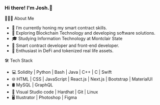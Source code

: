 ### Hi there! I'm Josh.👋

👨🏻‍💻 About Me
* 🔭   I’m currently honing my smart contract skills.
* 🤔   Exploring Blockchain Technology and developing software solutions.
* 🎓   Studying Information Technology at Montclair State
* 💼   Smart contract developer and front-end developer.
* 🌱   Enthusiast in DeFi and tokenized real life assets.

🛠 Tech Stack
* 💻   Solidity | Python | Bash | Java | C++ | C | Swift 
* 🌐   HTML | CSS | JavaScript | React.js | Next.js | Bootstrap | MaterialUI
* 🛢    MySQL | GraphQL
* 🔧   Visual Studio code | Hardhat | Git | Linux
* 🖥    Illustrator | Photoshop | Figma
